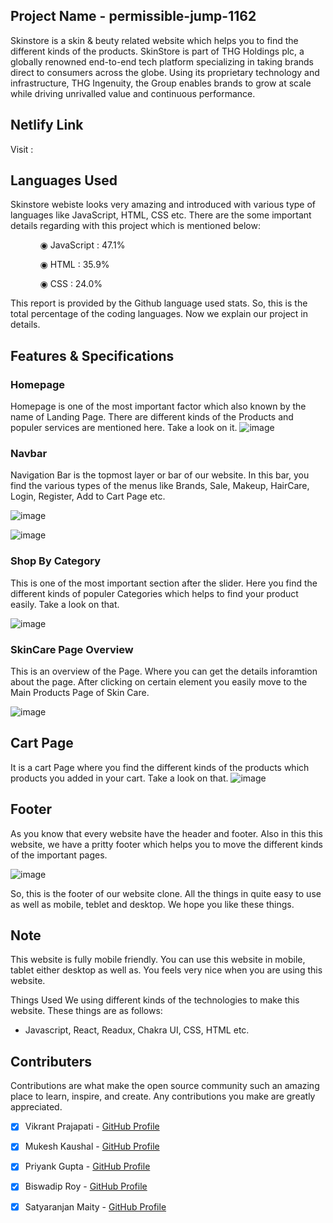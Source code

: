 ## Project Name - permissible-jump-1162
Skinstore is a skin & beuty related website which helps you to find the different kinds of the products. SkinStore is part of THG Holdings plc, a globally renowned end-to-end tech platform specializing in taking brands direct to consumers across the globe. Using its proprietary technology and infrastructure, THG Ingenuity, the Group enables brands to grow at scale while driving unrivalled value and continuous performance.

## Netlify Link

Visit : 

## Languages Used

Skinstore webiste looks very amazing and introduced with various type of languages like JavaScript, HTML, CSS etc. There are the some important details regarding with this project which is mentioned below:

<ul dir="auto">
 <ol dir="auto">◉ JavaScript : 47.1%</ol>
 <ol dir="auto">◉ HTML : 35.9%</ol>
 <ol dir="auto">◉ CSS : 24.0%</ol>
 </ul>

This report is provided by the Github language used stats. So, this is the total percentage of the coding languages. Now we explain our project in details.

## Features & Specifications

### Homepage

Homepage is one of the most important factor which also known by the name of Landing Page. There are different kinds of the Products and populer services are mentioned here. Take a look on it.
![image](https://user-images.githubusercontent.com/97522154/208038198-80ece65b-59a6-42bc-aba6-238e8223e0f3.png)

### Navbar

Navigation Bar is the topmost layer or bar of our website. In this bar, you find the various types of the menus like Brands, Sale, Makeup, HairCare, Login, Register, Add to Cart Page etc.

![image](https://user-images.githubusercontent.com/97522154/208037197-8aa65996-50ee-4518-b64a-bf51f0e81242.png)

![image](https://user-images.githubusercontent.com/97522154/208038091-dfbe02c0-d7ae-4fce-88c6-5cab2a7d40d1.png)


### Shop By Category

This is one of the most important section after the slider. Here you find the different kinds of populer Categories which helps to find your product easily. Take a look on that.

![image](https://user-images.githubusercontent.com/97522154/208037470-2e84c1dc-794e-4fca-ac1e-9053b8353379.png)

### SkinCare Page Overview

This is an overview of the Page. Where you can get the details inforamtion about the page. After clicking on certain element you easily move to the Main Products Page of Skin Care.

![image](https://user-images.githubusercontent.com/97522154/208038383-a256579b-d0be-4868-9f86-baeb4120d75d.png)

## Cart Page

It is a cart Page where you find the different kinds of the products which products you added in your cart. Take a look on that.
![image](https://user-images.githubusercontent.com/97522154/208039210-3284dcbd-d317-49e1-8d3f-acbbd964f77f.png)

## Footer

As you know that every website have the header and footer. Also in this this website, we have a pritty footer which helps you to move the different kinds of the important pages.

![image](https://user-images.githubusercontent.com/97522154/208039642-1f75bf50-33f3-4c47-81cd-24fda0a4ed0b.png)

So, this is the footer of our website clone. All the things in quite easy to use as well as mobile, teblet and desktop. We hope you like these things.

## Note

This website is fully mobile friendly. You can use this website in mobile, tablet either desktop as well as. You feels very nice when you are using this website.

Things Used
We using different kinds of the technologies to make this website. These things are as follows:

- Javascript, React, Readux, Chakra UI, CSS, HTML etc.

## Contributers

 Contributions are what make the open source community such an amazing place to learn, inspire, and create. Any contributions you make are greatly appreciated.

- [x] Vikrant Prajapati - [GitHub Profile](https://github.com/stormyvikrant)
- [x] Mukesh Kaushal - [GitHub Profile](https://github.com/imukeshkaushal) 
- [x] Priyank Gupta - [GitHub Profile](https://github.com/sumit6675)
- [x] Biswadip Roy - [GitHub Profile](https://github.com/amREDOX)
- [x] Satyaranjan Maity - [GitHub Profile](https://github.com/Satyaranjan8414)


